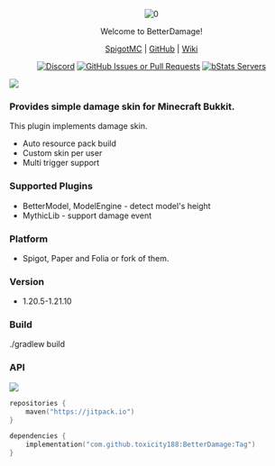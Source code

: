 <div align="center">  

![0](https://github.com/user-attachments/assets/b72c6d7c-d614-4b88-975d-44beb3997570)

Welcome to BetterDamage!

[SpigotMC](https://www.spigotmc.org/resources/123850/) | [GitHub](https://github.com/toxicity188/BetterDamage) | [Wiki](https://github.com/toxicity188/BetterDamage/wiki)  

[![Discord](https://img.shields.io/badge/Discord-%235865F2.svg?style=for-the-badge&logo=discord&logoColor=white)](https://discord.com/invite/rePyFESDbk)
[![GitHub Issues or Pull Requests](https://img.shields.io/github/issues/toxicity188/BetterDamage?style=for-the-badge&logo=github)](https://github.com/toxicity188/BetterDamage/issues)
[![bStats Servers](https://img.shields.io/bstats/servers/24961?style=for-the-badge&logo=minecraft&label=bStats&color=0%2C150%2C136%2C0)](https://bstats.org/plugin/bukkit/BetterDamage/24961)

</div>

![](https://i.imgur.com/BCoo007.gif)  

### Provides simple damage skin for Minecraft Bukkit.
This plugin implements damage skin.
- Auto resource pack build
- Custom skin per user
- Multi trigger support

### Supported Plugins
- BetterModel, ModelEngine - detect model's height  
- MythicLib - support damage event  

### Platform
- Spigot, Paper and Folia or fork of them.

### Version
- 1.20.5-1.21.10

### Build
./gradlew build

### API
[![](https://jitpack.io/v/toxicity188/BetterDamage.svg)](https://jitpack.io/#toxicity188/BetterDamage)
```kotlin
repositories {
    maven("https://jitpack.io")
}

dependencies { 
    implementation("com.github.toxicity188:BetterDamage:Tag")
}
```
